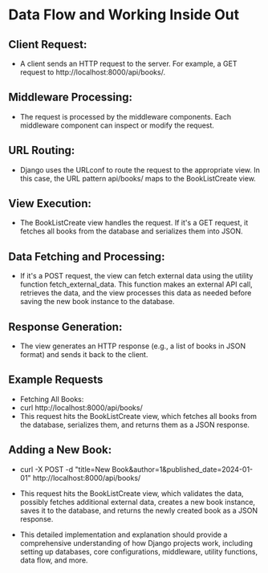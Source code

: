 # Data Flow and Working Inside Out
## Client Request:
- A client sends an HTTP request to the server. For example, a GET request to http://localhost:8000/api/books/.

## Middleware Processing:
- The request is processed by the middleware components. Each middleware component can inspect or modify the request.

## URL Routing:
- Django uses the URLconf to route the request to the appropriate view. In this case, the URL pattern api/books/ maps to the BookListCreate view.

## View Execution:
- The BookListCreate view handles the request. If it's a GET request, it fetches all books from the database and serializes them into JSON.

## Data Fetching and Processing:
- If it's a POST request, the view can fetch external data using the utility function fetch_external_data. This function makes an external API call, retrieves the data, and the view processes this data as needed before saving the new book instance to the database.

## Response Generation:
- The view generates an HTTP response (e.g., a list of books in JSON format) and sends it back to the client.

## Example Requests
- Fetching All Books:
- curl http://localhost:8000/api/books/
- This request hits the BookListCreate view, which fetches all books from the database, serializes them, and returns them as a JSON response.

## Adding a New Book:
- curl -X POST -d "title=New Book&author=1&published_date=2024-01-01" http://localhost:8000/api/books/
- This request hits the BookListCreate view, which validates the data, possibly fetches additional external data, creates a new book instance, saves it to the database, and returns the newly created book as a JSON response.

- This detailed implementation and explanation should provide a comprehensive understanding of how Django projects work, including setting up databases, core configurations, middleware, utility functions, data flow, and more.